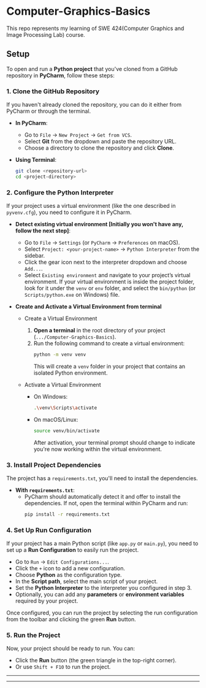 # Computer-Graphics-Basics
This repo represents my learning of SWE 424(Computer Graphics and Image Processing Lab) course.


## Setup
To open and run a **Python project** that you've cloned from a GitHub repository in **PyCharm**, follow these steps:

### 1. **Clone the GitHub Repository**
If you haven't already cloned the repository, you can do it either from PyCharm or through the terminal.

- **In PyCharm**:
  - Go to `File` → `New Project` → `Get from VCS`.
  - Select **Git** from the dropdown and paste the repository URL.
  - Choose a directory to clone the repository and click **Clone**.

- **Using Terminal**:
  ```bash
  git clone <repository-url>
  cd <project-directory>
  ```

### 2. **Configure the Python Interpreter**
   If your project uses a virtual environment (like the one described in `pyvenv.cfg`), you need to configure it in PyCharm.

   - **Detect existing virtual environment [Initially you won't have any, follow the next step]**:
     - Go to `File` → `Settings` (or `PyCharm` → `Preferences` on macOS).
     - Select `Project: <your-project-name>` → `Python Interpreter` from the sidebar.
     - Click the gear icon next to the interpreter dropdown and choose `Add...`.
     - Select `Existing environment` and navigate to your project’s virtual environment. If your virtual environment is inside the project folder, look for it under the `venv` or `env` folder, and select the `bin/python` (or `Scripts/python.exe` on Windows) file.
     
   - **Create and Activate a Virtual Environment from terminal**
     - Create a Virtual Environment
       1. **Open a terminal** in the root directory of your project (`.../Computer-Graphics-Basics`).
       2. Run the following command to create a virtual environment:
          ```bash
          python -m venv venv
          ```
          This will create a `venv` folder in your project that contains an isolated Python environment.
 
     - Activate a Virtual Environment
       - On Windows:
         ```bash
         .\venv\Scripts\activate
         ```
       - On macOS/Linux:
         ```bash
         source venv/bin/activate
         ```

         After activation, your terminal prompt should change to indicate you're now working within the virtual environment.

### 3. **Install Project Dependencies**
   The project has a `requirements.txt`, you'll need to install the dependencies.

   - **With `requirements.txt`**:
     - PyCharm should automatically detect it and offer to install the dependencies. If not, open the terminal within PyCharm and run:
       ```bash
       pip install -r requirements.txt
       ```

### 4. **Set Up Run Configuration**
   If your project has a main Python script (like `app.py` or `main.py`), you need to set up a **Run Configuration** to easily run the project.

   - Go to `Run` → `Edit Configurations...`.
   - Click the `+` icon to add a new configuration.
   - Choose **Python** as the configuration type.
   - In the **Script path**, select the main script of your project.
   - Set the **Python Interpreter** to the interpreter you configured in step 3.
   - Optionally, you can add any **parameters** or **environment variables** required by your project.
   
   Once configured, you can run the project by selecting the run configuration from the toolbar and clicking the green **Run** button.

### 5. **Run the Project**
   Now, your project should be ready to run. You can:
   - Click the **Run** button (the green triangle in the top-right corner).
   - Or use `Shift + F10` to run the project.

--------------------

--------------------